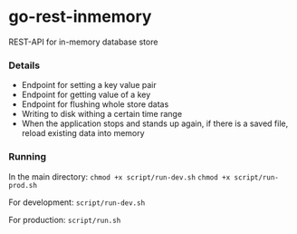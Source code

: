 # go-rest-inmemory
REST-API for in-memory database store

### Details
- Endpoint for setting a key value pair
- Endpoint for getting value of a key
- Endpoint for flushing whole store datas
- Writing to disk withing a certain time range
- When the application stops and stands up again, if there is a saved file, reload existing data into memory

### Running
In the main directory:
`chmod +x script/run-dev.sh`
`chmod +x script/run-prod.sh`

For development:
`script/run-dev.sh`

For production:
`script/run.sh`